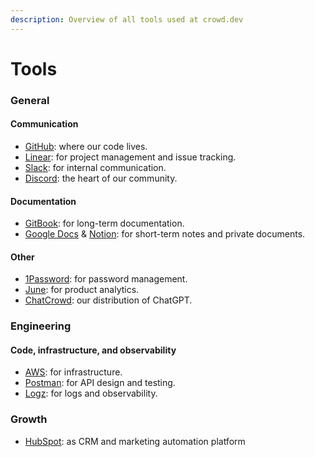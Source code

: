 ```yaml
---
description: Overview of all tools used at crowd.dev
---
```


# Tools

### General

#### Communication

* [GitHub](https://github.com/CrowdDotDev/crowd.dev): where our code lives.
* [Linear](https://linear.app/crowddotdev/team/C/all): for project management and issue tracking.
* [Slack](https://crowddevspace.slack.com/ssb/redirect): for internal communication.
* [Discord](https://crowd.dev/discord): the heart of our community.

#### Documentation

* [GitBook](https://gitbook.com): for long-term documentation.
* [Google Docs](https://docs.google.com/) & [Notion](https://www.notion.so/): for short-term notes and private documents.

#### Other

* [1Password](http://1password.com/): for password management.
* [June](http://june.so/): for product analytics.
* [ChatCrowd](https://chat.crowd.dev): our distribution of ChatGPT.



### Engineering

#### Code, infrastructure, and observability

* [AWS](http://aws.amazon.com/): for infrastructure.
* [Postman](https://postman.com/): for API design and testing.
* [Logz](https://logz.io/): for logs and observability.



### Growth

* [HubSpot](https://www.hubspot.com/): as CRM and marketing automation platform

###
